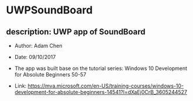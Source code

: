 # UWPSoundBoard
## description: UWP app of SoundBoard
- Author: Adam Chen
- Date: 09/10/2017


-  The app was built base on the tutorial series: Windows 10 Development for Absolute Beginners 50-57
- Link: https://mva.microsoft.com/en-US/training-courses/windows-10-development-for-absolute-beginners-14541?l=dXaEj0CrB_3605244527
